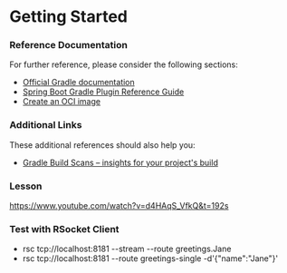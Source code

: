 # Getting Started

### Reference Documentation
For further reference, please consider the following sections:

* [Official Gradle documentation](https://docs.gradle.org)
* [Spring Boot Gradle Plugin Reference Guide](https://docs.spring.io/spring-boot/docs/2.6.2/gradle-plugin/reference/html/)
* [Create an OCI image](https://docs.spring.io/spring-boot/docs/2.6.2/gradle-plugin/reference/html/#build-image)

### Additional Links
These additional references should also help you:

* [Gradle Build Scans – insights for your project's build](https://scans.gradle.com#gradle)

### Lesson
https://www.youtube.com/watch?v=d4HAqS_VfkQ&t=192s

### Test with RSocket Client
* rsc tcp://localhost:8181 --stream --route greetings.Jane
* rsc tcp://localhost:8181 --route greetings-single -d'{"name":"Jane"}'